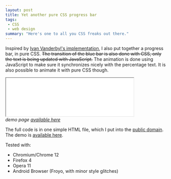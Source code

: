 ```yaml
---
layout: post
title: Yet another pure CSS progress bar
tags:
 - CSS
 - web design
summary: "Here's one to all you CSS freaks out there."
---
```


Inspired by [Ivan Vanderbyl's
implementation](http://skunkworks.ivanvanderbyl.com/), I also put together a
progress bar, in pure CSS. <strike>The transition of the blue bar is also done with
CSS, only the text is being updated with JavaScript.</strike> The animation is
done using JavaScript to make sure it synchronizes nicely with the percentage
text. It is also possible to animate it with pure CSS though.

<div class="img center">
  <iframe src="/demos/pure-css-progress-bar" style="width:400px; height:120px;">&nbsp;</iframe>
  <br/>
  <em>demo page <a href="/demos/pure-css-progress-bar">available here</a></em>
</div>

The full code is in one simple HTML file, which I put into the [public
domain](http://en.wikipedia.org/wiki/Public_domain). The demo is [available
here](/demos/pure-css-progress-bar).

Tested with:
* Chromium/Chrome 12
* Firefox 4
* Opera 11
* Android Browser (Froyo, with minor style glitches)
